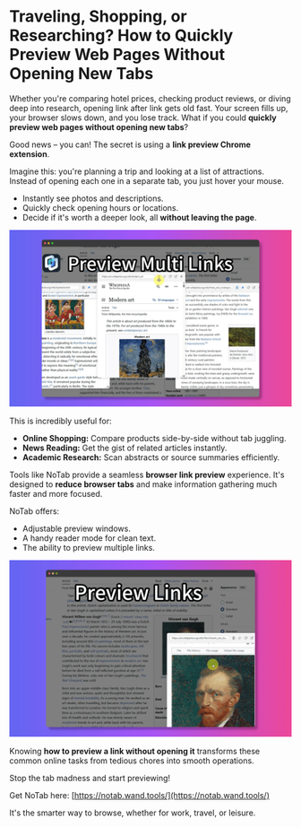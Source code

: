 # Traveling, Shopping, or Researching? How to Quickly Preview Web Pages Without Opening New Tabs

Whether you're comparing hotel prices, checking product reviews, or diving deep into research, opening link after link gets old fast. Your screen fills up, your browser slows down, and you lose track. What if you could **quickly preview web pages without opening new tabs**?

Good news – you can! The secret is using a **link preview Chrome extension**.

Imagine this: you're planning a trip and looking at a list of attractions. Instead of opening each one in a separate tab, you just hover your mouse.
*   Instantly see photos and descriptions.
*   Quickly check opening hours or locations.
*   Decide if it's worth a deeper look, all **without leaving the page**.

![Previewing travel links](../images/notab1.png)

This is incredibly useful for:
*   **Online Shopping:** Compare products side-by-side without tab juggling.
*   **News Reading:** Get the gist of related articles instantly.
*   **Academic Research:** Scan abstracts or source summaries efficiently.

Tools like NoTab provide a seamless **browser link preview** experience. It's designed to **reduce browser tabs** and make information gathering much faster and more focused.

NoTab offers:
*   Adjustable preview windows.
*   A handy reader mode for clean text.
*   The ability to preview multiple links.

![NoTab preview window options](../images/notab2.png)

Knowing **how to preview a link without opening it** transforms these common online tasks from tedious chores into smooth operations.

Stop the tab madness and start previewing!

Get NoTab here: [https://notab.wand.tools/](https://notab.wand.tools/)

It's the smarter way to browse, whether for work, travel, or leisure.
